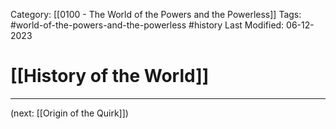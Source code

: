 Category: [[0100 - The World of the Powers and the Powerless]]
Tags: #world-of-the-powers-and-the-powerless #history
Last Modified: 06-12-2023

# [[History of the World]]

****

(next: [[Origin of the Quirk]])